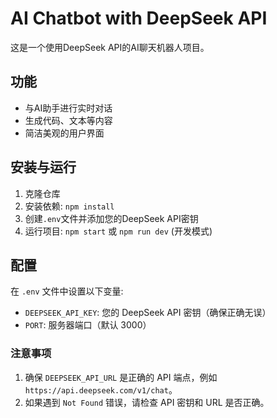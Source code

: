 # AI Chatbot with DeepSeek API

这是一个使用DeepSeek API的AI聊天机器人项目。

## 功能

- 与AI助手进行实时对话
- 生成代码、文本等内容
- 简洁美观的用户界面

## 安装与运行

1. 克隆仓库
2. 安装依赖: `npm install`
3. 创建`.env`文件并添加您的DeepSeek API密钥
4. 运行项目: `npm start` 或 `npm run dev` (开发模式)

## 配置

在 `.env` 文件中设置以下变量:
- `DEEPSEEK_API_KEY`: 您的 DeepSeek API 密钥（确保正确无误）
- `PORT`: 服务器端口（默认 3000）

### 注意事项

1. 确保 `DEEPSEEK_API_URL` 是正确的 API 端点，例如 `https://api.deepseek.com/v1/chat`。
2. 如果遇到 `Not Found` 错误，请检查 API 密钥和 URL 是否正确。